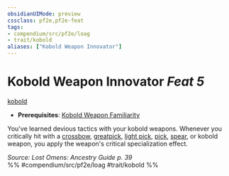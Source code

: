 ```yaml
---
obsidianUIMode: preview
cssclass: pf2e,pf2e-feat
tags:
- compendium/src/pf2e/loag
- trait/kobold
aliases: ["Kobold Weapon Innovator"]
---
```

# Kobold Weapon Innovator  *Feat 5*  
[kobold](../../Rules/traits/kobold-b1.md)  

- **Prerequisites**: [Kobold Weapon Familiarity](kobold-weapon-familiarity-loag.md)

You've learned devious tactics with your kobold weapons. Whenever you critically hit with a [crossbow](../equipment/items/crossbow.md), [greatpick](../equipment/items/greatpick.md), [light pick](../equipment/items/light-pick.md), [pick](../equipment/items/pick.md), [spear](../equipment/items/spear.md), or kobold weapon, you apply the weapon's critical specialization effect.

*Source: Lost Omens: Ancestry Guide p. 39*  
%% #compendium/src/pf2e/loag #trait/kobold %%